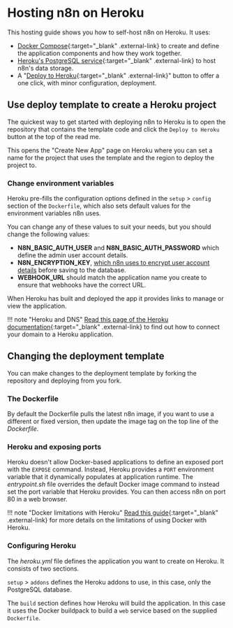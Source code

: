 # Hosting n8n on Heroku

This hosting guide shows you how to self-host n8n on Heroku. It uses:

- [Docker Compose](https://docs.docker.com/compose/){:target="\_blank" .external-link} to create and define the application components and how they work together.
- [Heroku's PostgreSQL service](https://devcenter.heroku.com/categories/heroku-postgres){:target="\_blank" .external-link} to host n8n's data storage.
- A "[Deploy to Heroku](https://devcenter.heroku.com/articles/heroku-button){:target="\_blank" .external-link}" button to offer a one click, with minor configuration, deployment.

## Use deploy template to create a Heroku project

The quickest way to get started with deploying n8n to Heroku is to open the repository that contains the template code and click the `Deploy to Heroku` button at the top of the read me.

This opens the "Create New App" page on Heroku where you can set a name for the project that uses the template and the region to deploy the project to.

### Change environment variables

Heroku pre-fills the configuration options defined in the `setup` > `config` section of the `Dockerfile`, which also sets default values for the environment variables n8n uses.

You can change any of these values to suit your needs, but you should change the following values:

- **N8N_BASIC_AUTH_USER** and **N8N_BASIC_AUTH_PASSWORD** which define the admin user account details.
- **N8N_ENCRYPTION_KEY**, [which n8n uses to encrypt user account details](/hosting/configuration/#encryption-key) before saving to the database.
- **WEBHOOK_URL** should match the application name you create to ensure that webhooks have the correct URL.

When Heroku has built and deployed the app it provides links to manage or view the application.

!!! note "Heroku and DNS"
[Read this page of the Heroku documentation](https://devcenter.heroku.com/categories/networking-dns){:target="\_blank" .external-link} to find out how to connect your domain to a Heroku application.

## Changing the deployment template

You can make changes to the deployment template by forking the repository and deploying from you fork.

### The Dockerfile

By default the Dockerfile pulls the latest n8n image, if you want to use a different or fixed version, then update the image tag on the top line of the _Dockerfile_.

### Heroku and exposing ports

Heroku doesn't allow Docker-based applications to define an exposed port with the `EXPOSE` command. Instead, Heroku provides a `PORT` environment variable that it dynamically populates at application runtime. The _entrypoint.sh_ file overrides the default Docker image command to instead set the port variable that Heroku provides. You can then access n8n on port 80 in a web browser.

!!! note "Docker limitations with Heroku"
[Read this guide](https://devcenter.heroku.com/articles/container-registry-and-runtime#unsupported-dockerfile-commands){:target="\_blank" .external-link} for more details on the limitations of using Docker with Heroku.

### Configuring Heroku

The _heroku.yml_ file defines the application you want to create on Heroku. It consists of two sections.

`setup` > `addons` defines the Heroku addons to use, in this case, only the PostgreSQL database.

The `build` section defines how Heroku will build the application. In this case it uses the Docker buildpack to build a `web` service based on the supplied `Dockerfile`.

